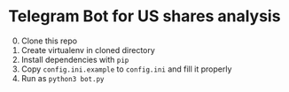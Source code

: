# Telegram Bot for US shares analysis

 0. Clone this repo
 1. Create virtualenv in cloned directory
 2. Install dependencies with `pip`
 3. Copy `config.ini.example` to `config.ini` and fill it properly
 4. Run as `python3 bot.py`


